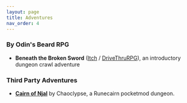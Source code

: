 ```yaml
---
layout: page
title: Adventures
nav_order: 4
---
```


### By Odin's Beard RPG

- **Beneath the Broken Sword** ([Itch](https://byodinsbeardrpg.itch.io/beneath-the-broken-sword) / [DriveThruRPG](https://www.drivethrurpg.com/product/370398/Runecairn-Beneath-the-Broken-Sword)), an introductory dungeon crawl adventure

### Third Party Adventures

- [**Cairn of Njal**](https://chaoclypse.itch.io/cairn-of-njal) by Chaoclypse, a Runecairn pocketmod dungeon.
